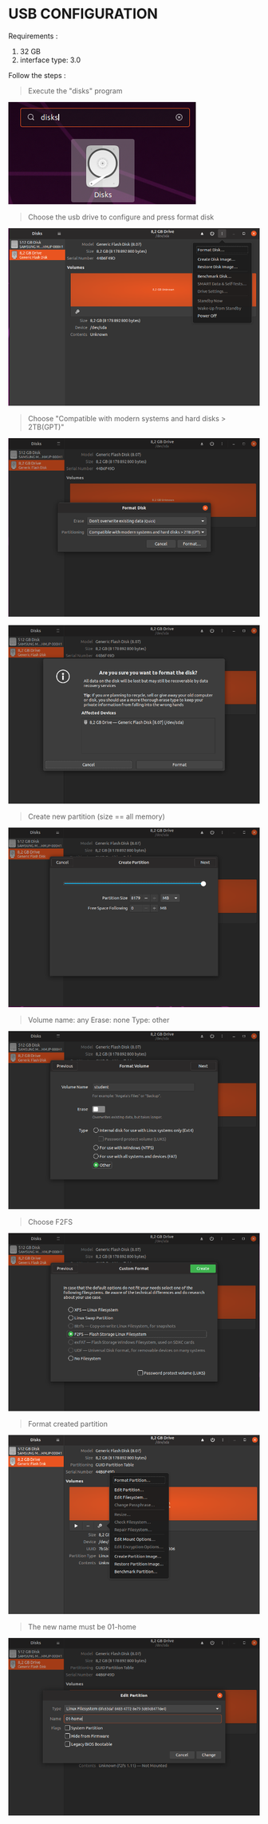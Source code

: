 # USB CONFIGURATION

Requirements :

1. 32 GB
2. interface type: 3.0

Follow the steps :

> Execute the "disks" program

![img1](img/usb-configuration/1.png)

> Choose the usb drive to configure and press format disk

![img2](img/usb-configuration/2.png)

> Choose "Compatible with modern systems and hard disks > 2TB(GPT)"

![img3](img/usb-configuration/3.png)

![img4](img/usb-configuration/4.png)

> Create new partition (size == all memory)

![img5](img/usb-configuration/5.png)

> Volume name: any
> Erase: none
> Type: other

![img6](img/usb-configuration/6.png)

> Choose F2FS

![img7](img/usb-configuration/7.png)

> Format created partition

![img8](img/usb-configuration/8.png)

> The new name must be 01-home

![img9](img/usb-configuration/9.png)
